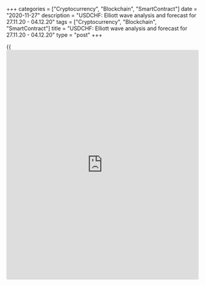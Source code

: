 +++
categories = ["Cryptocurrency", "Blockchain", "SmartContract"]
date = "2020-11-27"
description = "USDCHF: Elliott wave analysis and forecast for 27.11.20 - 04.12.20"
tags = ["Cryptocurrency", "Blockchain", "SmartContract"]
title = "USDCHF: Elliott wave analysis and forecast for 27.11.20 - 04.12.20"
type = "post"
+++

{{<iframe id="large-banner" src="https://www.bounty.group/#slide=12.0" width="100%" height="600" scrolling="no" style="border: 0px solid rgb(216, 221, 230); border-radius: 3px;">}}

2020-11-27

2020-11-27

USDCHF: Elliott wave analysis and forecast for 27.11.20 - 04.12.20Alex
Geuta

 **Main scenario:** consider long positions above the level of 0.8978
with a target of 0.9296 – 0.9468.

 **Alternative scenario:** breakout and consolidation below the level of
0.8978 will allow the pair to continue declining to the levels of 0.8900
– 0.8800.

 **Analysis:** Daily time frame: presumably, the descending first wave
of larger degree (1) of 5 formed and an ascending correction is now
developing as wave (2) of 5. H4 time frame: wave A of (2) formed and
wave B of (2) finished developing. Apparently, wave С of (2) is
developing on the H1 time frame, with the first wave of smaller degree i
of C formed and a local correction nearing completion as wave ii of C
inside. If this assumption is correct, the pair will continue to rise to
0.9296 – 0.9468 in wave iii of C after the correction. The level of
0.8978 is critical in this scenario. Its breakout will allow the pair to
continue falling to the levels of 0.8900 – 0.8800.

* * *

* * *

[USDCHF][1] current rate in the Forex market:

USDCHF = 0.90458

1-day change

-0.00159 (-0.18%)

Open an account with a reliable broker and start earning money on an
easy-to-use platform in the global foreign exchange market.

[ Open account ][2]



## Price chart of USDCHF in real time mode

The content of this article reflects the author’s opinion and does not
necessarily reflect the official position of LiteForex. The material
published on this page is provided for informational purposes only and
should not be considered as the provision of investment advice for the
purposes of Directive 2004/39/EC.

Rate this article:

{{value}}

( {{count}} {{title}} )

   1. my.lite.forex/trading/chart?symbol=USDCHF&returnUrl=true
   2. my.liteforex.com/?category=analysts-opinions&slug=usdchf-elliott-wave-analysis-and-forecast-for-271120-041220&openPopup=%2Fregistration%2Fpopup